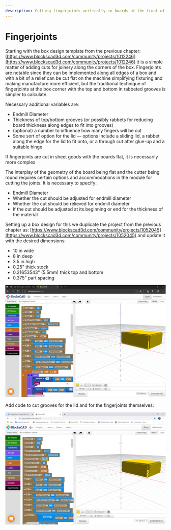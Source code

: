 ```yaml
---
description: Cutting fingerjoints vertically in boards at the front of the machine
---
```


# Fingerjoints

Starting with the box design template from the previous chapter: [https://www.blockscad3d.com/community/projects/1012246](https://www.blockscad3d.com/community/projects/1012246) it is a simple matter of adding cuts for joinery along the corners of the box. Fingerjoints are notable since they can be implemented along all edges of a box and with a bit of a relief can be cut flat on the machine simplifying fixturing and making manufacture more efficient, but the traditional technique of fingerjoints at the box corner with the top and bottom in rabbeted grooves is simpler to calculate.

Necessary additional variables are:

* Endmill Diameter
* Thickness of top/bottom grooves \(or possibly rabbets for reducing board thickness along edges to fit into grooves\)
* \(optional\) a number to influence how many fingers will be cut
* Some sort of option for the lid ― options include a sliding lid, a rabbet along the edge for the lid to fit onto, or a through cut after glue-up and a suitable hinge

If fingerjoints are cut in sheet goods with the boards flat, it is necessarily more complex

The interplay of the geometry of the board being flat and the cutter being round requires certain options and accommodations in the module for cutting the joints. It is necessary to specify:

* Endmill Diameter
* Whether the cut should be adjusted for endmill diameter
* Whether the cut should be relieved for endmill diameter
* If the cut should be adjusted at its beginning or end for the thickness of the material

Setting up a box design for this we duplicate the project from the previous chapter as: [https://www.blockscad3d.com/community/projects/1052045](https://www.blockscad3d.com/community/projects/1052045) and update it with the desired dimensions:

* 10 in wide
* 8 in deep
* 3.5 in high
* 0.25" thick stock
* 0.21653543" \(5.5mm\) thick top and bottom
* 0.375" part spacing

![BlockSCAD: Fingerjoints: Vertical: Variables](.gitbook/assets/blockscad-fingerjoint-vertical-variables.png)

Add code to cut grooves for the lid and for the fingerjoints themselves:

![BlockSCAD: Fingerjoints: Vertical: Features](.gitbook/assets/blockscad-fingerjoint-vertical-features.png)

 


